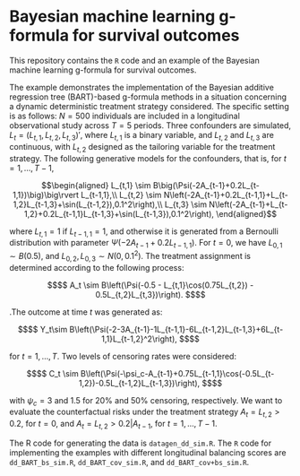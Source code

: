 # Bayesian machine learning g-formula for survival outcomes

This repository contains the `R` code and an example of the Bayesian machine learning g-formula for survival outcomes.

The example demonstrates the implementation of the Bayesian additive regression tree (BART)-based g-formula methods in a situation concerning a dynamic deterministic treatment strategy considered. The specific setting is as follows: $N=500$ individuals are included in a longitudinal observational study across $T=5$ periods. Three confounders are simulated, $L_t=(L_{t,1},L_{t,2},L_{t,3})'$, where $L_{t,1}$ is a binary variable, and $L_{t,2}$ and $L_{t,3}$ are continuous, with $L_{t,2}$ designed as the tailoring variable for the treatment strategy. The following generative models for the confounders, that is, for $t=1,\ldots,T-1$,
```math
\begin{aligned}
    L_{t,1} \sim B\big(\Psi(-2A_{t-1}+0.2L_{t-1,1})\big)\big\rvert L_{t-1,1},\\
    L_{t,2} \sim N\left(-2A_{t-1}+0.2L_{t-1,1}+L_{t-1,2}L_{t-1,3}+\sin(L_{t-1,2}),0.1^2\right),\\
    L_{t,3} \sim N\left(-2A_{t-1}+L_{t-1,2}+0.2L_{t-1,1}L_{t-1,3}+\sin(L_{t-1,3}),0.1^2\right),
\end{aligned}
```
where $L_{t,1}=1$ if $L_{t-1,1}=1$, and otherwise it is generated from a Bernoulli distribution with parameter $\Psi(-2A_{t-1}+0.2L_{t-1,1})$. For $t=0$, we have $L_{0,1}\sim B(0.5)$, and $L_{0,2},L_{0,3}\sim N(0,0.1^2)$. The treatment assignment is determined according to the following process: 
```math
$$
    A_t  \sim B\left(\Psi(-0.5 - L_{t,1}\cos(0.75L_{t,2}) - 0.5L_{t,2}L_{t,3})\right).
$$
```
.The outcome at time $t$ was generated as:
```math
$$
Y_t\sim B\left(\Psi(-2-3A_{t-1}-1L_{t-1,1}-6L_{t-1,2}L_{t-1,3}+6L_{t-1,1}L_{t-1,2}^2\right),
$$
```
for $t=1,\ldots,T$. Two levels of censoring rates were considered:
```math
$$
    C_t \sim B\left(\Psi(-\psi_c-A_{t-1}+0.75L_{t-1,1}\cos(-0.5L_{t-1,2})-0.5L_{t-1,2}L_{t-1,3})\right),
$$
```
with $\psi_c=3$ and 1.5 for 20\% and 50\% censoring, respectively. We want to evaluate the counterfactual risks under the treatment strategy $A_t = L_{t,2} > 0.2$, for $t=0$, and $A_t=L_{t,2} > 0.2\rvert A_{t-1}$, for $t=1,\ldots,T-1$. 

The R code for generating the data is `datagen_dd_sim.R`. The `R` code for implementing the examples with different longitudinal balancing scores are `dd_BART_bs_sim.R`, `dd_BART_cov_sim.R`, and `dd_BART_cov+bs_sim.R`.

